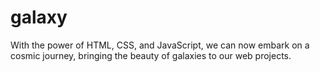 # galaxy
With the power of HTML, CSS, and JavaScript, we can now embark on a cosmic journey, bringing the beauty of galaxies to our web projects.
